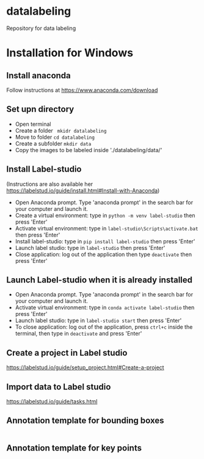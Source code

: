 # datalabeling
Repository for data labeling

# Installation for Windows

## Install anaconda
Follow instructions at https://www.anaconda.com/download

## Set upn directory 
- Open terminal
- Create a folder ``` mkidr datalabeling```
- Move to folder ```cd datalabeling```
- Create a subfolder ```mkdir data```
- Copy the images to be labeled inside './datalabeling/data/' 

## Install Label-studio
(Instructions are also available her https://labelstud.io/guide/install.html#Install-with-Anaconda)
- Open Anaconda prompt. Type 'anaconda prompt' in the search bar for your computer and launch it.
- Create a virtual environment: type in ```python -m venv label-studio``` then press 'Enter'
- Activate virtual environment: type in ```label-studio\Scripts\activate.bat``` then press 'Enter'
- Install label-studio: type in ```pip install label-studio``` then press 'Enter'
- Launch label studio: type in ```label-studio``` then press 'Enter'
- Close application: log out of the application then type ```deactivate``` then press 'Enter'

## Launch Label-studio when it is already installed
- Open Anaconda prompt. Type 'anaconda prompt' in the search bar for your computer and launch it.
- Activate virtual environment: type in ```conda activate label-studio``` then press 'Enter'
- Launch label studio: type in ```label-studio start``` then press 'Enter'
- To close application: log out of the application, press ```ctrl+c``` inside the terminal, then type in ```deactivate``` and press 'Enter'

## Create a project in Label studio
https://labelstud.io/guide/setup_project.html#Create-a-project

## Import data to Label studio
https://labelstud.io/guide/tasks.html

## Annotation template for bounding boxes
<View>
  <Image name="image" value="$image"/>
  <RectangleLabels name="label" toName="image">
    <Label value="specie1" background="green"/>
    <Label value="specie2" background="blue"/>
  </RectangleLabels>
</View>


## Annotation template for key points
<View>
  <KeyPointLabels name="kp-1" toName="img-1">
    <Label value="specie1" background="red" />
    <Label value="specie2" background="green" />
  </KeyPointLabels>
  <Image name="img-1" value="$img" />
</View>